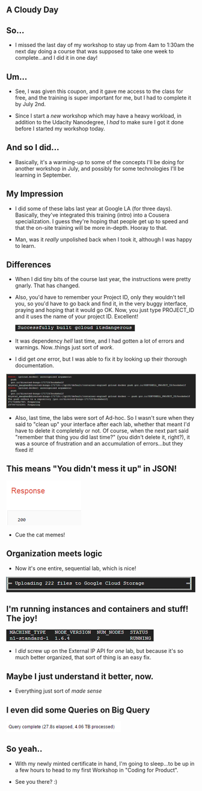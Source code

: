 ## A Cloudy Day

## So...

- I missed the last day of my workshop to stay up from 
  4am to 1:30am the next day doing a course that was
  supposed to take one week to complete...and I did it 
  in one day!
  
## Um...

- See, I was given this coupon, and it gave me access to
  the class for free, and the training is super important
  for me, but I had to complete it by July 2nd.
  
- Since I start a *new* workshop which may have a heavy
  workload, in addition to the Udacity Nanodegree,
  I *had* to make sure I got it done before I started
  my workshop today.
  
## And so I did...

- Basically, it's a warming-up to some of the concepts
  I'll be doing for another workshop in July, and possibly
  for some technologies I'll be learning in September.
  
## My Impression

- I did some of these labs last year at Google LA 
  (for three days). Basically, they've integrated this 
  training (intro) into a Cousera specialization.
  I guess they're hoping that people get up to speed and
  that the on-site training will be more in-depth.
  Hooray to that.

- Man, was it *really* unpolished back when I took it,
  although I 
  was happy to learn. 
  
## Differences

- When I did tiny bits of the course last year,
  the instructions were pretty gnarly. That has changed.
  
- Also, you'd have to remember your Project ID,
  only they wouldn't tell you, so you'd have to go back
  and find it, in the very buggy interface, praying and 
  hoping that it would go OK.
  Now, you just type PROJECT_ID and it uses the name of your
  project ID. Excellent! 
  
  ![cloud10](/images/cloudpics/cloud10.png)
  
 - It was dependency *hell* last time, and I had gotten a 
   lot of errors and warnings. Now..things just sort of 
   *work*.
   
- I did get *one* error, but I was able to fix it by
  looking up their thorough documentation.
  
![pushdidanddintwork](/images/cloudpics/pushdidanddintwork.png)

- Also, last time, the labs were sort of Ad-hoc.
  So I wasn't sure when they said to "clean up" your interface
  after each lab, whether that meant I'd have to delete it 
  completely or not. 
  Of course, when the next part said "remember that thing 
  you did last time?" (you didn't delete it, right?),
  it was a source of frustration and an accumulation 
  of errors...but they fixed it!
  
## This means "You didn't mess it up" in JSON!
  
![successjsonrequest](/images/cloudpics/successjsonrequest.png)

- Cue the cat memes! 

## Organization meets logic

- Now it's one entire, sequential lab, which is nice!
  
![cloud6](/images/cloudpics/cloud6.png)

## I'm running instances and containers and stuff! The joy!

![nodesnstuff](/images/cloudpics/nodesnstuff.png)

- I *did* screw up on the External IP API for *one* lab,
  but because it's so much better organized,
  that sort of thing is an easy fix.
  
## Maybe I just understand it better, now.

- Everything just sort of *made sense*

## I even did some Queries on Big Query

![querybigdata](/images/cloudpics/querybigdata.png)
 
 
## So yeah..

- With my newly minted certificate in hand, 
  I'm going to sleep...to be up in a few hours 
  to head to my first Workshop in "Coding for Product".
  
- See you there? :)
